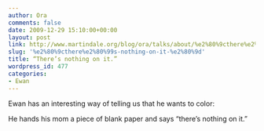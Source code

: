 ```yaml
---
author: Ora
comments: false
date: 2009-12-29 15:10:00+00:00
layout: post
link: http://www.martindale.org/blog/ora/talks/about/%e2%80%9cthere%e2%80%99s-nothing-on-it-%e2%80%9d
slug: '%e2%80%9cthere%e2%80%99s-nothing-on-it-%e2%80%9d'
title: “There’s nothing on it.”
wordpress_id: 477
categories:
- Ewan
---
```


Ewan has an interesting way of telling us that he wants to color:  
  
He hands his mom a piece of blank paper and says “there’s nothing on it.”
